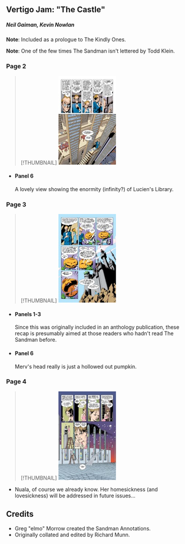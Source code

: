 ## Vertigo Jam: "The Castle"

##### Neil Gaiman, Kevin Nowlan

**Note**: Included as a prologue to The Kindly Ones.

**Note**: One of the few times The Sandman isn't lettered by Todd Klein.

### Page 2

> [!THUMBNAIL] ![](thumbnails/sandman-vertigojam1/page02.jpg)

- #### Panel 6

  A lovely view showing the enormity (infinity?) of Lucien's Library.

### Page 3

> [!THUMBNAIL] ![](thumbnails/sandman-vertigojam1/page03.jpg)

- #### Panels 1-3

  Since this was originally included in an anthology publication, these recap is presumably aimed at those readers who hadn't read The Sandman before.

- #### Panel 6

  Merv's head really is just a hollowed out pumpkin.

### Page 4

> [!THUMBNAIL] ![](thumbnails/sandman-vertigojam1/page04.jpg)

- Nuala, of course we already know. Her homesickness (and lovesickness) will be addressed in future issues...

## Credits

- Greg "elmo" Morrow created the Sandman Annotations.
- Originally collated and edited by Richard Munn.
